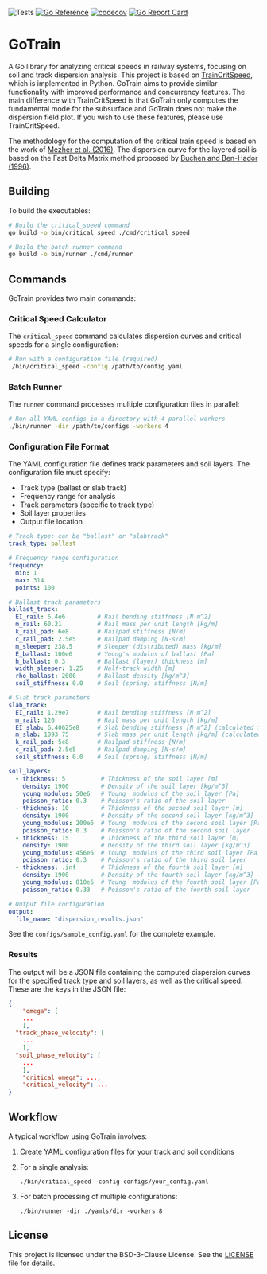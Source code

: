 ![Tests](https://github.com/PlatypusBytes/GoTrain/actions/workflows/tests.yaml/badge.svg)
[![Go Reference](https://pkg.go.dev/badge/github.com/PlatypusBytes/GoTrain.svg)](https://pkg.go.dev/github.com/PlatypusBytes/GoTrain)
[![codecov](https://codecov.io/gh/PlatypusBytes/GoTrain/graph/badge.svg)](https://codecov.io/gh/PlatypusBytes/GoTrain)
[![Go Report Card](https://goreportcard.com/badge/github.com/PlatypusBytes/GoTrain)](https://goreportcard.com/report/github.com/PlatypusBytes/GoTrain)


# GoTrain

A Go library for analyzing critical speeds in railway systems, focusing on soil and track dispersion analysis.
This project is based on [TrainCritSpeed](https://github.com/PlatypusBytes/TrainCritSpeed), which is implemented in Python. GoTrain aims to provide similar functionality with improved performance and concurrency features.
The main difference with TrainCritSpeed is that GoTrain only computes the fundamental mode for the subsurface and
GoTrain does not make the dispersion field plot. If you wish to use these features, please use TrainCritSpeed.

The methodology for the computation of the critical train speed is based on the work of [Mezher et al. (2016)](https://www.sciencedirect.com/science/article/abs/pii/S2214391215000239).
The dispersion curve for the layered soil is based on the Fast Delta Matrix method proposed by [Buchen and Ben-Hador (1996)](https://academic.oup.com/gji/article-lookup/doi/10.1111/j.1365-246X.1996.tb05642.x).


## Building

To build the executables:

```bash
# Build the critical_speed command
go build -o bin/critical_speed ./cmd/critical_speed

# Build the batch runner command
go build -o bin/runner ./cmd/runner
```

## Commands

GoTrain provides two main commands:

### Critical Speed Calculator

The `critical_speed` command calculates dispersion curves and critical speeds for a single configuration:

```bash
# Run with a configuration file (required)
./bin/critical_speed -config /path/to/config.yaml
```

### Batch Runner

The `runner` command processes multiple configuration files in parallel:

```bash
# Run all YAML configs in a directory with 4 parallel workers
./bin/runner -dir /path/to/configs -workers 4
```

### Configuration File Format

The YAML configuration file defines track parameters and soil layers. The configuration file must specify:

- Track type (ballast or slab track)
- Frequency range for analysis
- Track parameters (specific to track type)
- Soil layer properties
- Output file location

```yaml
# Track type: can be "ballast" or "slabtrack"
track_type: ballast

# Frequency range configuration
frequency:
  min: 1
  max: 314
  points: 100

# Ballast track parameters
ballast_track:
  EI_rail: 6.4e6         # Rail bending stiffness [N·m^2]
  m_rail: 60.21          # Rail mass per unit length [kg/m]
  k_rail_pad: 6e8        # Railpad stiffness [N/m]
  c_rail_pad: 2.5e5      # Railpad damping [N·s/m]
  m_sleeper: 238.5       # Sleeper (distributed) mass [kg/m]
  E_ballast: 100e6       # Young's modulus of ballast [Pa]
  h_ballast: 0.3         # Ballast (layer) thickness [m]
  width_sleeper: 1.25    # Half-track width [m]
  rho_ballast: 2000      # Ballast density [kg/m^3]
  soil_stiffness: 0.0    # Soil (spring) stiffness [N/m]

# Slab track parameters
slab_track:
  EI_rail: 1.29e7        # Rail bending stiffness [N·m^2]
  m_rail: 120            # Rail mass per unit length [kg/m]
  EI_slab: 6.40625e8     # Slab bending stiffness [N·m^2] (calculated from 30e9 * (1.25 * 0.35^3 / 12))
  m_slab: 1093.75        # Slab mass per unit length [kg/m] (calculated from 2500*1.25*0.35)
  k_rail_pad: 5e8        # Railpad stiffness [N/m]
  c_rail_pad: 2.5e5      # Railpad damping [N·s/m]
  soil_stiffness: 0.0    # Soil (spring) stiffness [N/m]

soil_layers:
  - thickness: 5          # Thickness of the soil layer [m]
    density: 1900         # Density of the soil layer [kg/m^3]
    young_modulus: 50e6   # Young  modulus of the soil layer [Pa]
    poisson_ratio: 0.3    # Poisson's ratio of the soil layer
  - thickness: 10         # Thickness of the second soil layer [m]
    density: 1900         # Density of the second soil layer [kg/m^3]
    young_modulus: 200e6  # Young  modulus of the second soil layer [Pa]
    poisson_ratio: 0.3    # Poisson's ratio of the second soil layer
  - thickness: 15         # Thickness of the third soil layer [m]
    density: 1900         # Density of the third soil layer [kg/m^3]
    young_modulus: 456e6  # Young  modulus of the third soil layer [Pa]
    poisson_ratio: 0.3    # Poisson's ratio of the third soil layer
  - thickness: .inf       # Thickness of the fourth soil layer [m]
    density: 1900         # Density of the fourth soil layer [kg/m^3]
    young_modulus: 810e6  # Young  modulus of the fourth soil layer [Pa]
    poisson_ratio: 0.33   # Poisson's ratio of the fourth soil layer

# Output file configuration
output:
  file_name: "dispersion_results.json"
```

See the `configs/sample_config.yaml` for the complete example.

### Results
The output will be a JSON file containing the computed dispersion curves for the specified track type and soil layers, as well as the critical speed. These are the keys in the JSON file:

```json
{
	"omega": [
    ...
    ],
  "track_phase_velocity": [
    ...
    ],
  "soil_phase_velocity": [
    ...
    ],
	"critical_omega": ...,
	"critical_velocity": ...
}
```

## Workflow

A typical workflow using GoTrain involves:

1. Create YAML configuration files for your track and soil conditions
2. For a single analysis:
   ```
   ./bin/critical_speed -config configs/your_config.yaml
   ```

3. For batch processing of multiple configurations:
   ```
   ./bin/runner -dir ./yamls/dir -workers 8
   ```

## License
This project is licensed under the BSD-3-Clause License. See the [LICENSE](LICENSE) file for details.